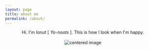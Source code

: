 ```yaml
---
layout: page
title: about me
permalink: /about/
---
```

<p align="center">
Hi. I'm Ionut [ <i>Yo-noots</i> ]. This is how I look when I'm happy.<br/><br/>
<img src="https://miro.medium.com/max/884/1*OEB5G5wSeBkRCOpnbpDvqg.jpeg" alt="centered image" />
</p>

